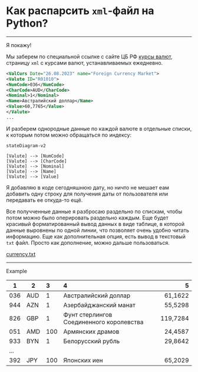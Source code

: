 # Как распарсить `xml`-файл на **Python**?

***

Я покажу! 

Мы заберем по специальной ссылке с сайте ЦБ РФ
[курсы валют](https://www.cbr.ru/scripts/XML_daily.asp?date_req= "Курсы валют, устанавливаемые ЦБ РФ ежедневно"),
страницу `xml` с курсами валют, устанавливаемых ежедневно.

```xml
<ValCurs Date="26.08.2023" name="Foreign Currency Market">
<Valute ID="R01010">
<NumCode>036</NumCode>
<CharCode>AUD</CharCode>
<Nominal>1</Nominal>
<Name>Австралийский доллар</Name>
<Value>60,7765</Value>
</Valute>
...
```

И разберем однородные данные по каждой валюте в отдельные списки, к которым потом можно обращаться по индексу:

```mermaid
stateDiagram-v2

[Valute] --> [NumCode]
[Valute] --> [CharCode]
[Valute] --> [Nominal]
[Valute] --> [Name]
[Valute] --> [Value]

``` 

Я добавляю в коде сегодняшнюю дату, но ничто не мешает еам добавить одну строку для получения даты
от пользователя или передавать ее откуда-то ещё.

Все получченные данные я разбросаю раздельно по спискам, чтобы потом можно было оперировать раздельно
каждым. 
Еще будет красивый форматированный вывод данных в виде таблице, в которой данные выровнены по одной линии, что позволяет очень
удобно читать информацию. Еще как дополнительная опция, есть вывод в текстовый `txt` файл. Просто как дополнение, можно дальше пользоваться.

[currency.txt](https://github.com/Serjio-Pescador/parse-cbr-currency/files/12443797/currency.txt)

---

Example

 1  |  2  |  3 | 4 | 5 |
--- | --- | :--- | :---------------------------------------- | --------:
036 | AUD | 1 | Австралийский доллар | 61,1622
944 | AZN | 1 | Азербайджанский манат | 55,5298
826 | GBP | 1 | Фунт стерлингов Соединенного королевства | 119,7284
051 | AMD | 100 | Армянских драмов | 24,4587
933 | BYN | 1 | Белорусский рубль | 29,8642
... | | | | 
392 | JPY | 100 | Японских иен | 65,2029
